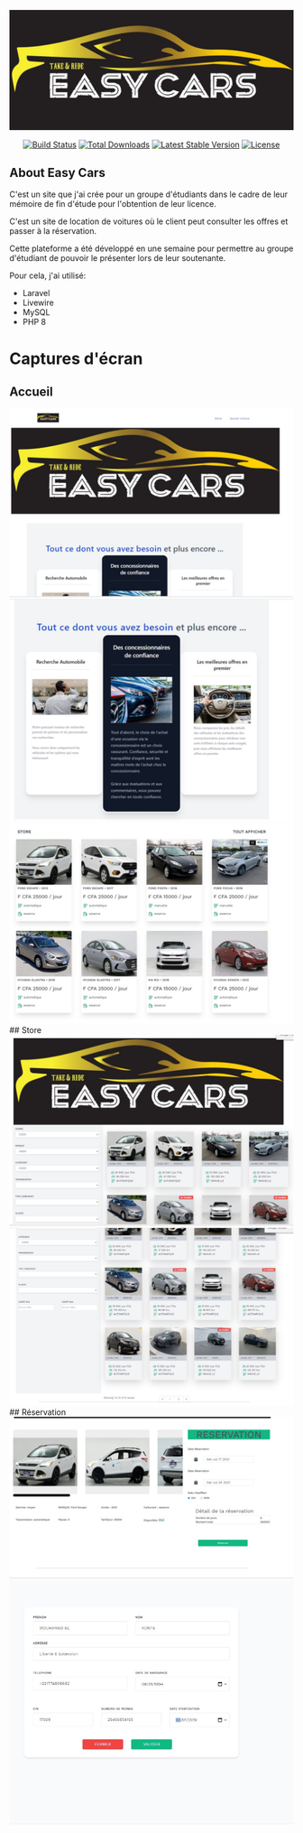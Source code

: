 <p align="center"><a href="https://laravel.com" target="_blank"><img src="public/images/easycars.jpg" width=""></a></p>

<p align="center">
<a href="https://travis-ci.org/laravel/framework"><img src="https://travis-ci.org/laravel/framework.svg" alt="Build Status"></a>
<a href="https://packagist.org/packages/laravel/framework"><img src="https://img.shields.io/packagist/dt/laravel/framework" alt="Total Downloads"></a>
<a href="https://packagist.org/packages/laravel/framework"><img src="https://img.shields.io/packagist/v/laravel/framework" alt="Latest Stable Version"></a>
<a href="https://packagist.org/packages/laravel/framework"><img src="https://img.shields.io/packagist/l/laravel/framework" alt="License"></a>
</p>

## About Easy Cars

C'est un site que j'ai crée pour un groupe d'étudiants dans le cadre de leur mémoire de fin d'étude pour l'obtention de leur licence.

C'est un site de location de voitures où le client peut consulter les offres et passer à la réservation.

Cette plateforme a été développé en une semaine pour permettre au groupe d'étudiant de pouvoir le présenter lors de leur soutenante.

Pour cela, j'ai utilisé:
* Laravel
* Livewire
* MySQL
* PHP 8

# Captures d'écran

## Accueil
<img src="public/images/accueil_1.jpg" width="">
<img src="public/images/accueil_2.jpg" width="">
<img src="public/images/accueil_3.jpg" width="">
## Store
<img src="public/images/store_1.jpg" width="">
<img src="public/images/store_2.jpg" width="">
## Réservation
<img src="public/images/reservation_1.jpg" width="">
<img src="public/images/reservation_3.jpg" width="">

